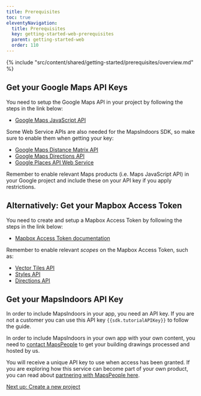 ```yaml
---
title: Prerequisites
toc: true
eleventyNavigation:
  title: Prerequisites
  key: getting-started-web-prerequisites
  parent: getting-started-web
  order: 110
---
```


<!-- Overview -->
{% include "src/content/shared/getting-started/prerequisites/overview.md" %}

## Get your Google Maps API Keys

You need to setup the Google Maps API in your project by following the steps in the link below:

* [Google Maps JavaScript API](https://developers.google.com/maps/documentation/javascript/get-api-key)

Some Web Service APIs are also needed for the MapsIndoors SDK, so make sure to enable them when getting your key:

* [Google Maps Distance Matrix API](https://developers.google.com/maps/documentation/distance-matrix/start)
* [Google Maps Directions API](https://developers.google.com/maps/documentation/directions/start)
* [Google Places API Web Service](https://developers.google.com/places/web-service/intro)

Remember to enable relevant Maps products (i.e. Maps JavaScript API) in your Google project and include these on your API key if you apply restrictions.

## Alternatively: Get your Mapbox Access Token

You need to create and setup a Mapbox Access Token by following the steps in the link below:

* [Mapbox Access Token documentation](https://docs.mapbox.com/help/getting-started/access-tokens/)

Remember to enable relevant _scopes_ on the Mapbox Access Token, such as:

* [Vector Tiles API](https://docs.mapbox.com/api/maps/vector-tiles/)
* [Styles API](https://docs.mapbox.com/api/maps/styles/)
* [Directions API](https://docs.mapbox.com/api/navigation/directions/)

## Get your MapsIndoors API Key

In order to include MapsIndoors in your app, you need an API key. If you are not a customer you can use this API key `{{sdk.tutorialAPIKey}}` to follow the guide.

In order to include MapsIndoors in your own app with your own content, you need to [contact MapsPeople](https://resources.mapspeople.com/contact-us) to get your building drawings processed and hosted by us.

You will receive a unique API key to use when access has been granted. If you are exploring how this service can become part of your own product, you can read about [partnering with MapsPeople here](https://www.mapspeople.com/become-a-partner).

<p class="next-article"><a class="mi-button mi-button--outline" href="{{ site.url }}/content/getting-started/web/new-project/">Next up: Create a new project</a>
